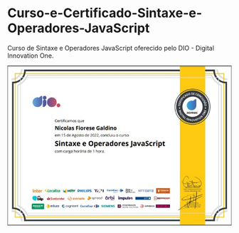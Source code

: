 # Curso-e-Certificado-Sintaxe-e-Operadores-JavaScript
Curso de Sintaxe e Operadores JavaScript oferecido pelo DIO - Digital Innovation One.

![Screenshot](https://github.com/NicolasFiorese/Curso-e-Certificado-Sintaxe-e-Operadores-JavaScript/blob/main/Screenshot_1.jpg)
